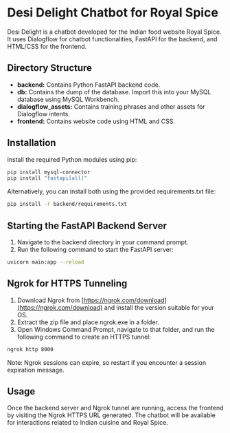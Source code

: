 # Desi Delight Chatbot for Royal Spice

Desi Delight is a chatbot developed for the Indian food website Royal Spice. It uses Dialogflow for chatbot functionalities, FastAPI for the backend, and HTML/CSS for the frontend.

## Directory Structure

- **backend:** Contains Python FastAPI backend code.
- **db:** Contains the dump of the database. Import this into your MySQL database using MySQL Workbench.
- **dialogflow_assets:** Contains training phrases and other assets for Dialogflow intents.
- **frontend:** Contains website code using HTML and CSS.

## Installation

Install the required Python modules using pip:

```bash
pip install mysql-connector
pip install "fastapi[all]"
```

Alternatively, you can install both using the provided requirements.txt file:

```bash
pip install -r backend/requirements.txt
```

## Starting the FastAPI Backend Server

1. Navigate to the backend directory in your command prompt.
2. Run the following command to start the FastAPI server:

```bash
uvicorn main:app --reload
```

## Ngrok for HTTPS Tunneling

1. Download Ngrok from [https://ngrok.com/download](https://ngrok.com/download) and install the version suitable for your OS.
2. Extract the zip file and place ngrok.exe in a folder.
3. Open Windows Command Prompt, navigate to that folder, and run the following command to create an HTTPS tunnel:

```bash
ngrok http 8000
```

Note: Ngrok sessions can expire, so restart if you encounter a session expiration message.

## Usage

Once the backend server and Ngrok tunnel are running, access the frontend by visiting the Ngrok HTTPS URL generated. The chatbot will be available for interactions related to Indian cuisine and Royal Spice.
